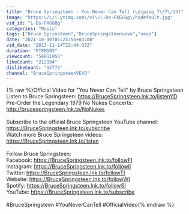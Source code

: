 ```yaml
---
title: "Bruce Springsteen - You Never Can Tell (Leipzig 7\/7\/13)"
image: "https:\/\/i.ytimg.com\/vi\/L-Ds-FXGGQg\/hqdefault.jpg"
vid_id: "L-Ds-FXGGQg"
categories: "Music"
tags: ["Bruce Sprinsteen","BruceSpringsteenvevo","vevo"]
date: "2021-10-30T05:25:56+03:00"
vid_date: "2013-11-14T22:44:33Z"
duration: "PT8M50S"
viewcount: "54811955"
likeCount: "212194"
dislikeCount: "12772"
channel: "BruceSpringsteenVEVO"
---
```

{% raw %}Official Video for &quot;You Never Can Tell&quot; by Bruce Springsteen<br />Listen to Bruce Springsteen: <a rel="nofollow" target="blank" href="https://BruceSpringsteen.lnk.to/listenYD">https://BruceSpringsteen.lnk.to/listenYD</a> <br />Pre-Order the Legendary 1979 No Nukes Concerts: <a rel="nofollow" target="blank" href="http://brucespringsteen.lnk.to/NoNukes">http://brucespringsteen.lnk.to/NoNukes</a><br /><br />Subscribe to the official Bruce Springsteen YouTube channel: <a rel="nofollow" target="blank" href="https://BruceSpringsteen.lnk.to/subscribe">https://BruceSpringsteen.lnk.to/subscribe</a><br />Watch more Bruce Springsteen videos: <a rel="nofollow" target="blank" href="https://BruceSpringsteen.lnk.to/listen">https://BruceSpringsteen.lnk.to/listen</a><br /><br />Follow Bruce Springsteen: <br />Facebook: <a rel="nofollow" target="blank" href="https://BruceSpringsteen.lnk.to/followFI">https://BruceSpringsteen.lnk.to/followFI</a><br />Instagram: <a rel="nofollow" target="blank" href="https://BruceSpringsteen.lnk.to/followII">https://BruceSpringsteen.lnk.to/followII</a><br />Twitter: <a rel="nofollow" target="blank" href="https://BruceSpringsteen.lnk.to/followTI">https://BruceSpringsteen.lnk.to/followTI</a><br />Website: <a rel="nofollow" target="blank" href="https://BruceSpringsteen.lnk.to/followWI">https://BruceSpringsteen.lnk.to/followWI</a><br />Spotify: <a rel="nofollow" target="blank" href="https://BruceSpringsteen.lnk.to/followSI">https://BruceSpringsteen.lnk.to/followSI</a><br />YouTube: <a rel="nofollow" target="blank" href="https://BruceSpringsteen.lnk.to/subscribe">https://BruceSpringsteen.lnk.to/subscribe</a><br /><br />#BruceSpringsteen #YouNeverCanTell #OfficialVideo{% endraw %}
